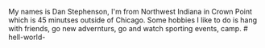 My names is Dan Stephenson, I'm from Northwest Indiana in Crown Point  which is 45 minutses outside of Chicago. Some hobbies I like to do is hang with friends, go new advernturs, go and watch sporting events, camp. # hell-world-
